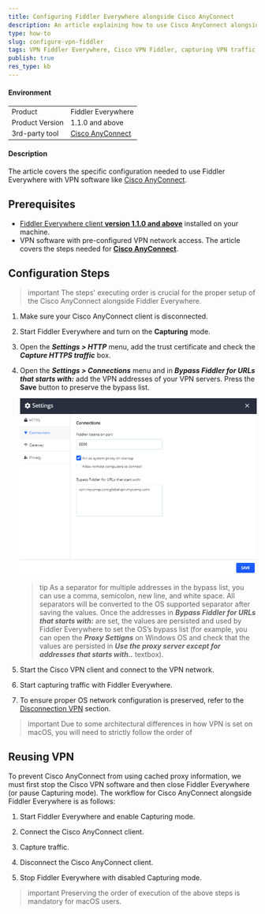 ```yaml
---
title: Configuring Fiddler Everywhere alongside Cisco AnyConnect
description: An article explaining how to use Cisco AnyConnect alongside Fiddler Everywhere
type: how-to
slug: configure-vpn-fiddler
tags: VPN Fiddler Everywhere, Cisco VPN Fiddler, capturing VPN traffic, Fiddler VPN configuration, VPN bypass, connections bypass list, Fiddler connections bypass, Fiddler Cisco AnyConnect
publish: true
res_type: kb
---
```


#### Environment

|   |   |
|---|---|
| Product  | Fiddler Everywhere  |
| Product Version | 1.1.0 and above  |
| 3rd-party tool| [Cisco AnyConnect](https://www.cisco.com/c/en/us/products/security/anyconnect-secure-mobility-client/index.html) |

#### Description

The article covers the specific configuration needed to use Fiddler Everywhere with VPN software like [Cisco AnyConnect](https://www.cisco.com/c/en/us/products/security/anyconnect-secure-mobility-client/index.html).

## Prerequisites

- [Fiddler Everywhere client **version 1.1.0 and above**](https://www.telerik.com/download/fiddler-everywhere) installed on your machine.
- VPN software with pre-configured VPN network access. The article covers the steps needed for [**Cisco AnyConnect**](https://www.cisco.com/c/en/us/products/security/anyconnect-secure-mobility-client/index.html).

## Configuration Steps

>important The steps' executing order is crucial for the proper setup of the Cisco AnyConnect alongside Fiddler Everywhere.

1. Make sure your Cisco AnyConnect client is disconnected.

2. Start Fiddler Everywhere and turn on the **Capturing** mode.

3. Open the **_Settings > HTTP_** menu, add the trust certificate and check the **_Capture HTTPS traffic_** box.

4. Open the **_Settings > Connections_** menu and in **_Bypass Fiddler for URLs that starts with:_** add the VPN addresses of your VPN servers. Press the **Save** button to preserve the bypass list.

    ![Bypassing VPN addresses](../images/kb/vpn/vpn-cisco-bypass.png)

    >tip As a separator for multiple addresses in the bypass list, you can use a comma, semicolon, new line, and white space. All separators will be converted to the OS supported separator after saving the values. Once the addresses in **_Bypass Fiddler for URLs that starts with:_** are set, the values are persisted and used by Fiddler Everywhere to set the OS’s bypass list (for example, you can open the **_Proxy Settigns_** on Windows OS and check that the values are persisted in **_Use the proxy server except for addresses that starts with.._** textbox).

5. Start the Cisco VPN client and connect to the VPN network.

6. Start capturing traffic with Fiddler Everywhere.

7. To ensure proper OS network configuration is preserved, refer to the [Disconnection VPN](#disconnecting-vpn) section.

>important Due to some architectural differences in how VPN is set on macOS, you will need to strictly follow the order of

## Reusing VPN 

To prevent Cisco AnyConnect from using cached proxy information, we must first stop the Cisco VPN software and then close Fiddler Everywhere (or pause Capturing mode). The workflow for Cisco AnyConnect alongside Fiddler Everywhere is as follows:

1. Start Fiddler Everywhere and enable Capturing mode.

2. Connect the Cisco AnyConnect client.

3. Capture traffic.

4. Disconnect the Cisco AnyConnect client.

5. Stop Fiddler Everywhere with disabled Capturing mode.

>important Preserving the order of execution of the above steps is mandatory for macOS users.